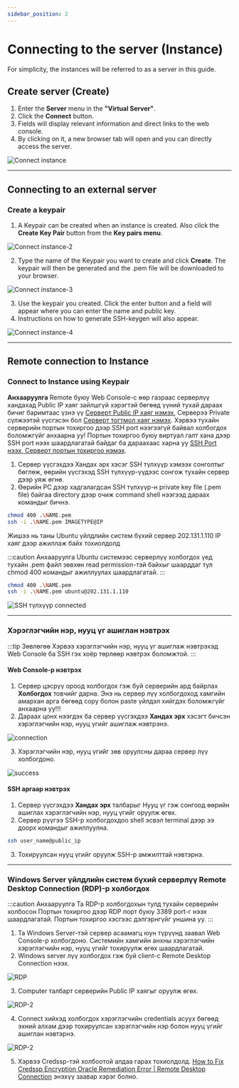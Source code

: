 ```yaml
---
sidebar_position: 2
---
```


# Connecting to the server (Instance)

For simplicity, the instances will be referred to as a server in this guide.</li>

## Create server (Create)

<ol>
    <li>Enter the <b>Server</b> menu in the <b>"Virtual Server"</b>.</li>
    <li>Click the <b>Connect</b> button.</li>
    <li>Fields will display relevant information and direct links to the web console.</li>
    <li>By clicking on it, a new browser tab will open and you can directly access the server.</li>
</ol>

  ![Connect instance](./img/connect-to-instance/Connect-instance.png)

<hr></hr>

## Connecting to an external server

### Create a keypair

<ol>
    <li>A Keypair can be created when an instance is created. Also click the <b>Create Key Pair</b> button from the <b>Key pairs menu</b>.</li>
</ol>

  ![Connect instance-2](./img/connect-to-instance/Connect-instance-2.png)

<ol start='2'>
    <li>Type the name of the Keypair you want to create and click <b>Create</b>. The keypair will then be generated and the .pem file will be downloaded to your browser.</li>
</ol>

  ![Connect instance-3](./img/connect-to-instance/Connect-instance-3.png)

<ol start='3'>
    <li>Use the keypair you created. Click the enter button and a field will appear where you can enter the name and public key.</li>
    <li>Instructions on how to generate SSH-keygen will also appear.</li>
</ol>

  ![Connect instance-4](./img/connect-to-instance/Connect-instance-4.png)

<hr></hr>

## Remote connection to Instance

### Connect to Instance using Keypair

**Анхааруулга**
Remote буюу Web Console-с өөр газраас серверлүү хандахад Public IP хаяг зайлшгүй хэрэгтэй бөгөөд үүний тухай дараах бичиг баримтаас үзнэ үү <a href="./instance#ip-хаяг-удирдах-interface-manage">Серверт Public IP хаяг нэмэх</a>, Серверээ Private сүлжээтэй үүсгэсэн бол <a href="./instance#серверт-floating-ip-хаяг-холбох-associate-floating-ip">Серверт тогтмол хаяг нэмэх</a>. Хэрвээ тухайн серверийн портын тохиргоо дээр SSH port нээгээгүй байвал холбогдох боломжгүйг анхаарна уу! Портын тохиргоо буюу виртуал галт хана дээр SSH port нээх шаардлагатай байдаг ба дараахаас харна уу <a href="./security">SSH Port нээх, Серверт портын тохиргоо нэмэх</a>.

<ol>
    <li>Сервер үүсгэхдээ Хандах эрх хэсэг SSH түлхүүр хэмээх сонголтыг бөглөж, өөрийн үүсгэхэд SSH түлхүүр-үүдээс сонгож тухайн сервер дээр уяж өгнө.</li>
    <li>Өөрийн РС дээр хадгалагдсан SSH түлхүүр-н private key file (.pem file) байгаа directory дээр очиж command shell нээгээд дараах командыг бичнэ.</li>
</ol>

```bash
chmod 400 .\NAME.pem
ssh -i .\NAME.pem IMAGETYPE@IP
```

Жишээ нь таны Ubuntu үйлдлийн систем бүхий сервер 202.131.1.110 IP хаяг дээр ажиллаж байх тохиолдолд

:::caution Анхааруулга
Ubuntu системээс серверлүү холбогдох үед тухайн .pem файл зөвхөн read permission-тэй байхыг шаарддаг тул chmod 400 командыг ажиллуулах шаардлагатай.
:::

```bash
chmod 400 .\NAME.pem
ssh -i .\NAME.pem ubuntu@202.131.1.110
```

  ![SSH түлхүүр connected](./img/connect-to-instance/keypair-connected.png)

<hr></hr>

### Хэрэглэгчийн нэр, нууц үг ашиглан нэвтрэх

:::tip Зөвлөгөө
Хэрвээ хэрэглэгчийн нэр, нууц үг ашиглаж нэвтрэхэд Web Console ба SSH гэх хоёр төрлөөр нэвтрэх боломжтой.
:::

#### Web Console-р нэвтрэх

<ol>
    <li>Сервер цэсрүү ороод холбогдох гэж буй серверийн ард байрлах <b>Холбогдох</b> товчийг дарна. Энэ нь сервер лүү холбогдоход хамгийн амархан арга бөгөөд copy болон paste үйлдэл хийгдэх боломжгүйг анхаарна уу!!!</li>
    <li>Дараах цонх нээгдэх ба сервер үүсгэхдээ <b>Хандах эрх</b> хэсэгт бичсэн хэрэглэгчийн нэр, нууц үгийг ашиглаж нэвтрэнэ.</li>
</ol>

  ![connection](./img/connect-to-instance/connection.png)

<ol start='3'>
    <li>Хэрэглэгчийн нэр, нууц үгийг зөв оруулсны дараа сервер лүү холбогдоно.</li>
</ol>

  ![success](./img/connect-to-instance/success.png)

#### SSH аргаар нэвтрэх
<ol>
    <li>Сервер үүсгэхдээ <b>Хандах эрх</b> талбарыг Нууц үг гэж сонгоод өөрийн ашиглах хэрэглэгчийн нэр, нууц үгийг оруулж өгөх.</li>
    <li>Сервер рүүгээ SSH-р холбогдохдоо shell эсвэл terminal дээр ээ доорх командыг ажиллуулна.</li>
</ol>

```bash
ssh user_name@public_ip
```
<ol start='3'>
    <li>Тохируулсан нууц үгийг оруулж SSH-р амжилттай нэвтэрнэ.</li>
</ol>

<hr></hr>

### Windows Server үйлдлийн систем бүхий серверлүү Remote Desktop Connection (RDP)-р холбогдох

:::caution Анхааруулга
Та RDP-р холбогдохын тулд тухайн серверийн холбосон Портын тохиргоо дээр RDP порт буюу 3389 port-г нээх шаардлагатай. Портын тохиргоо хэсгээс дэлгэрнгүйг уншина уу.
:::

<ol>
    <li>Та Windows Server-тэй сервер асаамагц юун түрүүнд заавал Web Console-р холбогдоно. Системийн хамгийн анхны хэрэглэгчийн хэрэглэгчийн нэр, нууц үгийг тохируулж өгөх шаардлагатай.</li>
    <li>Windows server лүү холбогдох гэж буй client-с Remote Desktop Connection нээх.</li>
</ol>

  ![RDP](./img/connect-to-instance/Instance-windows-connection.png)

<ol start='3'>
    <li>Computer талбарт серверийн Public IP хаягыг оруулж өгөх.</li>
</ol>

  ![RDP-2](./img/connect-to-instance/Instance-windows-connection1.png)

<ol start='4'>
    <li>Connect хийхэд холбогдох хэрэглэгчийн credentials асуух бөгөөд эхний алхам дээр тохируулсан хэрэглэгчийн нэр болон нууц үгийг ашиглан нэвтэрнэ.</li>
</ol>

  ![RDP-2](./img/connect-to-instance/Instance-windows-connection2.png)

<ol start='5'>
    <li>Хэрвээ Credssp-тэй холбоотой алдаа гарах тохиолдолд. <a href="https://www.youtube.com/watch?v=Mp9vPS4Efto">How to Fix Credssp Encryption Oracle Remediation Error | Remote Desktop Connection</a> энэхүү заавар хэрэг болно.</li>
</ol>
